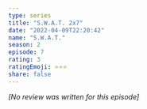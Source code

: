 ```yaml
---
type: series
title: "S.W.A.T. 2x7"
date: "2022-04-09T22:20:42"
name: "S.W.A.T."
season: 2
episode: 7
rating: 3
ratingEmoji: ⭐️⭐️⭐️
share: false
---
```


_[No review was written for this episode]_
